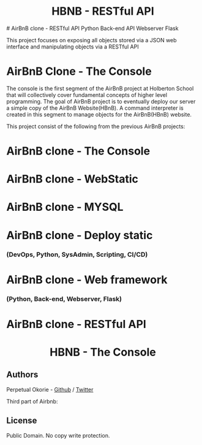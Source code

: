 <center> <h1>HBNB - RESTful API</h1> </center>
# AirBnB clone - RESTful API
Python
Back-end
API
Webserver
Flask

This project focuses on exposing all objects stored via a JSON web interface and manipulating objects via a RESTful API

# AirBnB Clone - The Console
The console is the first segment of the AirBnB project at Holberton School that will collectively cover fundamental concepts of higher level programming. The goal of AirBnB project is to eventually deploy our server a simple copy of the AirBnB Website(HBnB). A command interpreter is created in this segment to manage objects for the AirBnB(HBnB) website.

This project consist of the following from the previous AirBnB projects:
# AirBnB clone - The Console
# AirBnB clone - WebStatic
# AirBnB clone - MYSQL
# AirBnB clone - Deploy static
### (DevOps, Python, SysAdmin, Scripting, CI/CD)
# AirBnB clone - Web framework
### (Python, Back-end, Webserver, Flask)
# AirBnB clone - RESTful API
<center> <h1>HBNB - The Console</h1> </center>


## Authors
Perpetual Okorie - [Github](https://github.com/AmazedWonder) / [Twitter](https://twitter.com/WonderGift2)


Third part of Airbnb:
## License
Public Domain. No copy write protection. 
